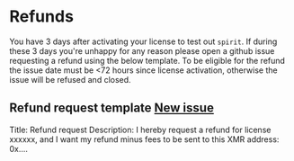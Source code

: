 # Refunds

You have 3 days after activating your license to test out `spirit`.
If during these 3 days you're unhappy for any reason please open a github issue requesting a refund using the below template.
To be eligible for the refund the issue date must be <72 hours since license activation, otherwise the issue will be refused and closed.

## Refund request template [New issue](https://github.com/theaog/spirit/issues/new)

Title: Refund request
Description: I hereby request a refund for license xxxxxx, and I want my refund minus fees to be sent to this XMR address: 0x....